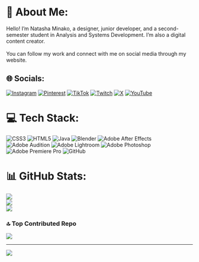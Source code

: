 # 💫 About Me:
Hello! I’m Natasha Minako, a designer, junior developer, and a second-semester student in Analysis and Systems Development. I’m also a digital content creator.<br><br>You can follow my work and connect with me on social media through my website.


## 🌐 Socials:
[![Instagram](https://img.shields.io/badge/Instagram-%23E4405F.svg?logo=Instagram&logoColor=white)](https://instagram.com/@natashaminako) [![Pinterest](https://img.shields.io/badge/Pinterest-%23E60023.svg?logo=Pinterest&logoColor=white)](https://pinterest.com/natashaminako) [![TikTok](https://img.shields.io/badge/TikTok-%23000000.svg?logo=TikTok&logoColor=white)](https://tiktok.com/@@natashaminako_) [![Twitch](https://img.shields.io/badge/Twitch-%239146FF.svg?logo=Twitch&logoColor=white)](https://twitch.tv/@natashaminako) [![X](https://img.shields.io/badge/X-black.svg?logo=X&logoColor=white)](https://x.com/@natashaminako_) [![YouTube](https://img.shields.io/badge/YouTube-%23FF0000.svg?logo=YouTube&logoColor=white)](https://youtube.com/@youtube.com/@natashaminako) 

# 💻 Tech Stack:
![CSS3](https://img.shields.io/badge/css3-%231572B6.svg?style=flat-square&logo=css3&logoColor=white) ![HTML5](https://img.shields.io/badge/html5-%23E34F26.svg?style=flat-square&logo=html5&logoColor=white) ![Java](https://img.shields.io/badge/java-%23ED8B00.svg?style=flat-square&logo=openjdk&logoColor=white) ![Blender](https://img.shields.io/badge/blender-%23F5792A.svg?style=flat-square&logo=blender&logoColor=white) ![Adobe After Effects](https://img.shields.io/badge/Adobe%20After%20Effects-9999FF.svg?style=flat-square&logo=Adobe%20After%20Effects&logoColor=white) ![Adobe Audition](https://img.shields.io/badge/Adobe%20Audition-9999FF.svg?style=flat-square&logo=Adobe%20Audition&logoColor=white) ![Adobe Lightroom](https://img.shields.io/badge/Adobe%20Lightroom-31A8FF.svg?style=flat-square&logo=Adobe%20Lightroom&logoColor=white) ![Adobe Photoshop](https://img.shields.io/badge/adobe%20photoshop-%2331A8FF.svg?style=flat-square&logo=adobe%20photoshop&logoColor=white) ![Adobe Premiere Pro](https://img.shields.io/badge/Adobe%20Premiere%20Pro-9999FF.svg?style=flat-square&logo=Adobe%20Premiere%20Pro&logoColor=white) ![GitHub](https://img.shields.io/badge/github-%23121011.svg?style=flat-square&logo=github&logoColor=white)
# 📊 GitHub Stats:
![](https://github-readme-stats.vercel.app/api?username=natashaminako&theme=rose&hide_border=true&include_all_commits=false&count_private=false)<br/>
![](https://github-readme-streak-stats.herokuapp.com/?user=natashaminako&theme=rose&hide_border=true)<br/>
![](https://github-readme-stats.vercel.app/api/top-langs/?username=natashaminako&theme=rose&hide_border=true&include_all_commits=false&count_private=false&layout=compact)

### 🔝 Top Contributed Repo
![](https://github-contributor-stats.vercel.app/api?username=natashaminako&limit=5&theme=rose&combine_all_yearly_contributions=true)

---
[![](https://visitcount.itsvg.in/api?id=natashaminako&icon=7&color=10)](https://visitcount.itsvg.in)

<!-- Proudly created with GPRM ( https://gprm.itsvg.in ) -->
